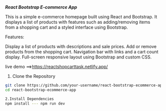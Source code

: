 ***React Bootstrap E-commerce App***

This is a simple e-commerce homepage built using React and Bootstrap. 
It displays a list of products with features such as adding/removing items from a shopping cart and a styled interface using Bootstrap.

Features:

Display a list of products with descriptions and sale prices.
Add or remove products from the shopping cart.
Navigation bar with links and a cart count display.
Full-screen responsive layout using Bootstrap and custom CSS.

live demo ==>https://reactshopcarttask.netlify.app/

1. Clone the Repository
```bash
git clone https://github.com/your-username/react-bootstrap-ecommerce-app.git
cd react-bootstrap-ecommerce-app

2.Install Dependencies
npm install --- npm run dev


